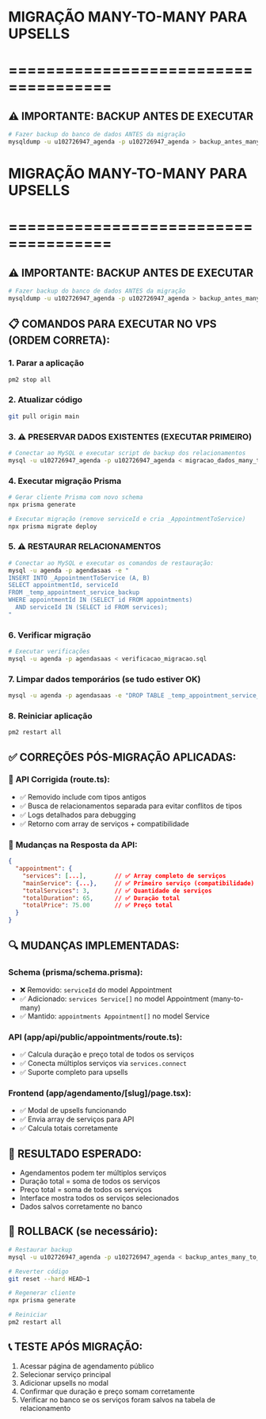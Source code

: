 # MIGRAÇÃO MANY-TO-MANY PARA UPSELLS
# =====================================

## ⚠️ IMPORTANTE: BACKUP ANTES DE EXECUTAR
```bash
# Fazer backup do banco de dados ANTES da migração
mysqldump -u u102726947_agenda -p u102726947_agenda > backup_antes_many_to_many.sql
```

# MIGRAÇÃO MANY-TO-MANY PARA UPSELLS
# =====================================

## ⚠️ IMPORTANTE: BACKUP ANTES DE EXECUTAR
```bash
# Fazer backup do banco de dados ANTES da migração
mysqldump -u u102726947_agenda -p u102726947_agenda > backup_antes_many_to_many.sql
```

## 📋 COMANDOS PARA EXECUTAR NO VPS (ORDEM CORRETA):

### 1. Parar a aplicação
```bash
pm2 stop all
```

### 2. Atualizar código
```bash
git pull origin main
```

### 3. ⚠️ PRESERVAR DADOS EXISTENTES (EXECUTAR PRIMEIRO)
```bash
# Conectar ao MySQL e executar script de backup dos relacionamentos
mysql -u u102726947_agenda -p u102726947_agenda < migracao_dados_many_to_many.sql
```

### 4. Executar migração Prisma
```bash
# Gerar cliente Prisma com novo schema
npx prisma generate

# Executar migração (remove serviceId e cria _AppointmentToService)
npx prisma migrate deploy
```

### 5. ⚠️ RESTAURAR RELACIONAMENTOS
```bash
# Conectar ao MySQL e executar os comandos de restauração:
mysql -u agenda -p agendasaas -e "
INSERT INTO _AppointmentToService (A, B)
SELECT appointmentId, serviceId 
FROM _temp_appointment_service_backup
WHERE appointmentId IN (SELECT id FROM appointments)
  AND serviceId IN (SELECT id FROM services);
"
```

### 6. Verificar migração
```bash
# Executar verificações
mysql -u agenda -p agendasaas < verificacao_migracao.sql
```

### 7. Limpar dados temporários (se tudo estiver OK)
```bash
mysql -u agenda -p agendasaas -e "DROP TABLE _temp_appointment_service_backup;"
```

### 8. Reiniciar aplicação
```bash
pm2 restart all
```

## ✅ CORREÇÕES PÓS-MIGRAÇÃO APLICADAS:

### 🔧 **API Corrigida (route.ts):**
- ✅ Removido include com tipos antigos
- ✅ Busca de relacionamentos separada para evitar conflitos de tipos
- ✅ Logs detalhados para debugging
- ✅ Retorno com array de serviços + compatibilidade

### 📝 **Mudanças na Resposta da API:**
```json
{
  "appointment": {
    "services": [...],        // ✅ Array completo de serviços
    "mainService": {...},     // ✅ Primeiro serviço (compatibilidade)
    "totalServices": 3,       // ✅ Quantidade de serviços
    "totalDuration": 65,      // ✅ Duração total
    "totalPrice": 75.00       // ✅ Preço total
  }
}
```

## 🔍 MUDANÇAS IMPLEMENTADAS:

### Schema (prisma/schema.prisma):
- ❌ Removido: `serviceId` do model Appointment
- ✅ Adicionado: `services Service[]` no model Appointment (many-to-many)
- ✅ Mantido: `appointments Appointment[]` no model Service

### API (app/api/public/appointments/route.ts):
- ✅ Calcula duração e preço total de todos os serviços
- ✅ Conecta múltiplos serviços via `services.connect`
- ✅ Suporte completo para upsells

### Frontend (app/agendamento/[slug]/page.tsx):
- ✅ Modal de upsells funcionando
- ✅ Envia array de serviços para API
- ✅ Calcula totais corretamente

## 🎯 RESULTADO ESPERADO:
- Agendamentos podem ter múltiplos serviços
- Duração total = soma de todos os serviços
- Preço total = soma de todos os serviços
- Interface mostra todos os serviços selecionados
- Dados salvos corretamente no banco

## 🚨 ROLLBACK (se necessário):
```bash
# Restaurar backup
mysql -u u102726947_agenda -p u102726947_agenda < backup_antes_many_to_many.sql

# Reverter código
git reset --hard HEAD~1

# Regenerar cliente
npx prisma generate

# Reiniciar
pm2 restart all
```

## 📞 TESTE APÓS MIGRAÇÃO:
1. Acessar página de agendamento público
2. Selecionar serviço principal
3. Adicionar upsells no modal
4. Confirmar que duração e preço somam corretamente
5. Verificar no banco se os serviços foram salvos na tabela de relacionamento
